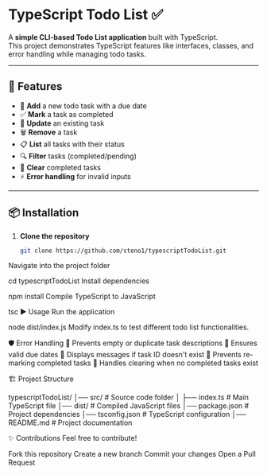 # TypeScript Todo List ✅  

A **simple CLI-based Todo List application** built with TypeScript.  
This project demonstrates TypeScript features like interfaces, classes, and error handling while managing todo tasks.  

---

## 🚀 Features  

- 📌 **Add** a new todo task with a due date  
- ✅ **Mark** a task as completed  
- 📝 **Update** an existing task  
- 🗑️ **Remove** a task  
- 📋 **List** all tasks with their status  
- 🔍 **Filter** tasks (completed/pending)  
- 🧹 **Clear** completed tasks  
- ⚡ **Error handling** for invalid inputs  

---

## 📦 Installation  

1. **Clone the repository**  
   ```sh
   git clone https://github.com/steno1/typescriptTodoList.git
Navigate into the project folder


cd typescriptTodoList
Install dependencies


npm install
Compile TypeScript to JavaScript


tsc
▶️ Usage
Run the application


node dist/index.js
Modify index.ts to test different todo list functionalities.

🛡️ Error Handling
🛑 Prevents empty or duplicate task descriptions
🛑 Ensures valid due dates
🛑 Displays messages if task ID doesn't exist
🛑 Prevents re-marking completed tasks
🛑 Handles clearing when no completed tasks exist

🏗️ Project Structure

typescriptTodoList/
│── src/                 # Source code folder
│   ├── index.ts         # Main TypeScript file
│── dist/                # Compiled JavaScript files
│── package.json         # Project dependencies
│── tsconfig.json        # TypeScript configuration
│── README.md            # Project documentation

✨ Contributions
Feel free to contribute!

Fork this repository
Create a new branch
Commit your changes
Open a Pull Request

